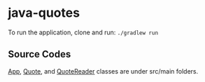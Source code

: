 # java-quotes

To run the application, clone and run: `./gradlew run`

## Source Codes
[App](https://github.com/joriefernandez/java-quotes/blob/master/javaquotes/src/main/java/javaquotes/App.java), [Quote](https://github.com/joriefernandez/java-quotes/blob/master/javaquotes/src/main/java/javaquotes/Quote.java), and [QuoteReader](https://github.com/joriefernandez/java-quotes/blob/master/javaquotes/src/main/java/javaquotes/QuoteReader.java) classes are under src/main folders.

